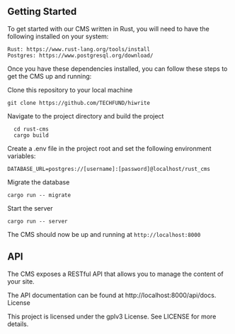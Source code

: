 

## Getting Started

To get started with our CMS written in Rust, you will need to have the following installed on your system:

    Rust: https://www.rust-lang.org/tools/install
    Postgres: https://www.postgresql.org/download/

Once you have these dependencies installed, you can follow these steps to get the CMS up and running:

Clone this repository to your local machine

    git clone https://github.com/TECHFUND/hiwrite

Navigate to the project directory and build the project

      cd rust-cms
      cargo build

Create a .env file in the project root and set the following environment variables:

    DATABASE_URL=postgres://[username]:[password]@localhost/rust_cms

Migrate the database

    cargo run -- migrate

Start the server

    cargo run -- server

The CMS should now be up and running at `http://localhost:8000`

## API

The CMS exposes a RESTful API that allows you to manage the content of your site. 

The API documentation can be found at http://localhost:8000/api/docs.
License

This project is licensed under the gplv3 License. See LICENSE for more details.
